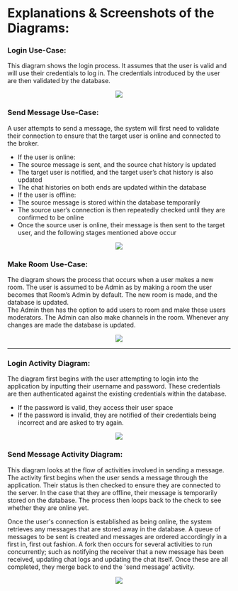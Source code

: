 # Explanations & Screenshots of the Diagrams:
### Login Use-Case:
This diagram shows the login process. It assumes that the user is valid and will use their credentials to log in. The credentials introduced by the user are then validated by the database.

<p align = "center"><img src = "https://github.com/Hannah-Ashna/SDI-Project/blob/main/Project%20Diagrams/Diagrams/UseCase%20-%20Login.PNG"></p> 

### Send Message Use-Case:
A user attempts to send a message, the system will first need to validate their connection to ensure that the target user is online and connected to the broker.  

-	If the user is online:
  - The source message is sent, and the source chat history is updated
  - The target user is notified, and the target user’s chat history is also updated
  - The chat histories on both ends are updated within the database
-	If the user is offline:
  - The source message is stored within the database temporarily
  - The source user’s connection is then repeatedly checked until they are confirmed to be online
  - Once the source user is online, their message is then sent to the target user, and the following stages mentioned above occur

<p align = "center"><img src = "https://github.com/Hannah-Ashna/SDI-Project/blob/main/Project%20Diagrams/Diagrams/UseCase%20-%20SendMessage.PNG"></p> 

### Make Room Use-Case:
The diagram shows the process that occurs when a user makes a new room. The user is assumed to be Admin as by making a room the user becomes that Room’s Admin by default. The new room is made, and the database is updated.  
The Admin then has the option to add users to room and make these users moderators. The Admin can also make channels in the room. Whenever any changes are made the database is updated.  

<p align = "center"><img src = "https://github.com/Hannah-Ashna/SDI-Project/blob/main/Project%20Diagrams/Diagrams/ActivityDiagram%20-%20MakeRoom.PNG"></p> 

-------------------------------

### Login Activity Diagram:
The diagram first begins with the user attempting to login into the application by inputting their username and password. These credentials are then authenticated against the existing credentials within the database.
- If the password is valid, they access their user space
- If the password is invalid, they are notified of their credentials being incorrect and are asked to try again.

<p align = "center"><img src = "https://github.com/Hannah-Ashna/SDI-Project/blob/main/Project%20Diagrams/Diagrams/ActivityDiagram%20-%20Login.PNG"></p> 

### Send Message Activity Diagram:
This diagram looks at the flow of activities involved in sending a message. The activity first begins when the user sends a message through the application. Their status is then checked to ensure they are connected to the server. In the case that they are offline, their message is temporarily stored on the database. The process then loops back to the check to see whether they are online yet.  

Once the user's connection is established as being online, the system retrieves any messages that are stored away in the database. A queue of messages to be sent is created and messages are ordered accordingly in a first in, first out fashion. A fork then occurs for several activities to run concurrently; such as notifying the receiver that a new message has been received, updating chat logs and updating the chat itself. Once these are all completed, they merge back to end the 'send message' activity. 

<p align = "center"><img src = "https://github.com/Hannah-Ashna/SDI-Project/blob/main/Project%20Diagrams/Diagrams/ActivityDiagram%20-%20SendMessage.PNG"></p> 
